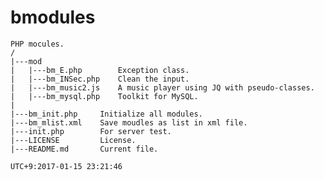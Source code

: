 # bmodules
	PHP mocules.
	/
	|---mod
	|	|---bm_E.php		Exception class.
	|	|---bm_INSec.php	Clean the input.
	|	|---bm_music2.js	A music player using JQ with pseudo-classes.
	|	|---bm_mysql.php	Toolkit for MySQL.
	|
	|---bm_init.php		Initialize all modules.
	|---bm_mlist.xml	Save moudles as list in xml file.
	|---init.php		For server test.
	|---LICENSE			License.
	|---README.md		Current file.

	UTC+9:2017-01-15 23:21:46
